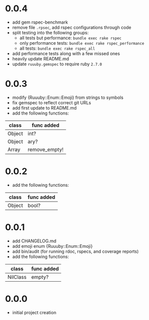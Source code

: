 # 0.0.4
 * add gem rspec-benchmark
 * remove file `.rpsec`, add rspec configurations through code
 * split testing into the following groups:
    * all tests but performance: `bundle exec rake rspec`
    * only performance tests: `bundle exec rake rspec_performance`
    * all tests: `bundle exec rake rspec_all `
 * add performance tests along with a few missed ones
 * heavily update README.md
 * update `ruuuby.gemspec` to require ruby `2.7.0`

# 0.0.3
 * modify {Ruuuby::Enum::Emoji} from strings to symbols
 * fix gemspec to reflect correct git URLs
 * add first update to README.md
 * add the following functions:

| class  | func added    |
| -----  | ------------- |
| Object | int?          |
| Object | ary?          |
| Array  | remove_empty! |

# 0.0.2
 * add the following functions:

| class  | func added    |
| -----  | ------------- |
| Object | bool?         |

# 0.0.1
 * add CHANGELOG.md
 * add emoji enum {Ruuuby::Enum::Emoji}
 * add bin/audit (for running rdoc, rspecs, and coverage reports)
 * add the following functions:

| class    | func added    |
| -----    | ------------- |
| NilClass | empty?        |

# 0.0.0
 * initial project creation
